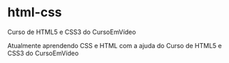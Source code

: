 # html-css
 Curso de HTML5 e CSS3 do CursoEmVídeo

 Atualmente aprendendo CSS e HTML com a ajuda do Curso de HTML5 e CSS3 do CursoEmVídeo